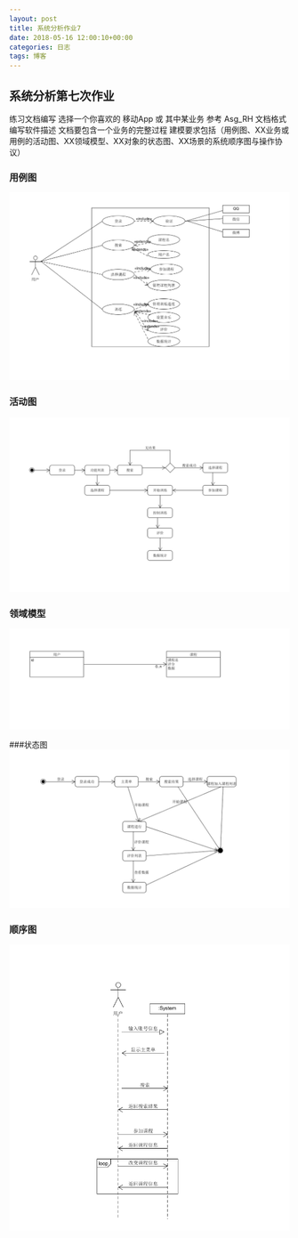 ```yaml
---
layout: post
title: 系统分析作业7
date: 2018-05-16 12:00:10+00:00
categories: 日志
tags: 博客
---
```


##   系统分析第七次作业

练习文档编写
选择一个你喜欢的 移动App 或 其中某业务
参考 Asg_RH 文档格式 编写软件描述
文档要包含一个业务的完整过程
建模要求包括（用例图、XX业务或用例的活动图、XX领域模型、XX对象的状态图、XX场景的系统顺序图与操作协议）

### 用例图
![](https://raw.githubusercontent.com/sonhua-deng/sonhua-deng.github.io/master/05191.png)
### 活动图
![](https://raw.githubusercontent.com/sonhua-deng/sonhua-deng.github.io/master/5192.png)
### 领域模型
![](https://raw.githubusercontent.com/sonhua-deng/sonhua-deng.github.io/master/5193.png)

###状态图
![](https://raw.githubusercontent.com/sonhua-deng/sonhua-deng.github.io/master/5194.png)
### 顺序图
![](https://raw.githubusercontent.com/sonhua-deng/sonhua-deng.github.io/master/5195.png)